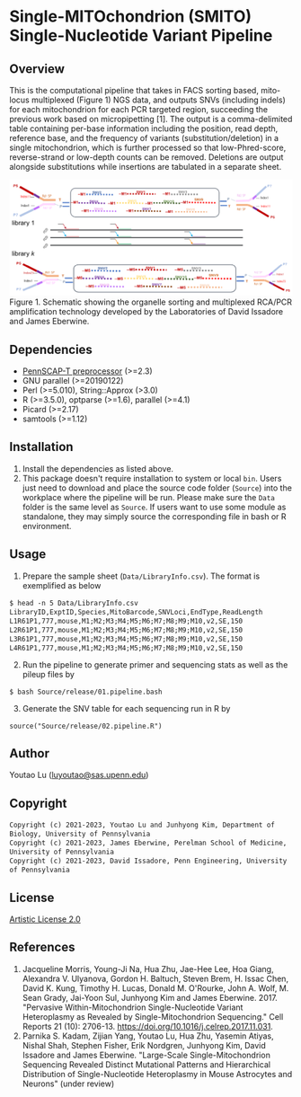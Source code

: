 # Single-MITOchondrion (SMITO) Single-Nucleotide Variant Pipeline

## Overview
This is the computational pipeline that takes in FACS sorting based, mito-locus multiplexed (Figure 1) NGS data, and outputs SNVs (including indels) for each mitochondrion for each PCR targeted region, succeeding the previous work based on micropipetting [1]. The output is a comma-delimited table containing per-base information including the position, read depth, reference base, and the frequency of variants (substitution/deletion) in a single mitochondrion, which is further processed so that low-Phred-score, reverse-strand or low-depth counts can be removed. Deletions are output alongside substitutions while insertions are tabulated in a separate sheet. 


![Figure 1](multiplex.png)
Figure 1. Schematic showing the organelle sorting and multiplexed RCA/PCR amplification technology developed by the Laboratories of David Issadore and James Eberwine. 

## Dependencies
* [PennSCAP-T preprocessor](https://github.com/kimpenn/ngs-smito) (>=2.3)
* GNU parallel (>=20190122)
* Perl (>=5.010), String::Approx (>3.0)
* R (>=3.5.0), optparse (>=1.6), parallel (>=4.1)
* Picard (>=2.17)
* samtools (>=1.12)

## Installation
1. Install the dependencies as listed above.
2. This package doesn't require installation to system or local `bin`. Users just need to download and place the source code folder (`Source`) into the workplace where the pipeline will be run. Please make sure the `Data` folder is the same level as `Source`. If users want to use some module as standalone, they may simply source the corresponding file in bash or R environment. 

## Usage
1. Prepare the sample sheet (`Data/LibraryInfo.csv`). The format is exemplified as below
```
$ head -n 5 Data/LibraryInfo.csv
LibraryID,ExptID,Species,MitoBarcode,SNVLoci,EndType,ReadLength
L1R61P1,777,mouse,M1;M2;M3;M4;M5;M6;M7;M8;M9;M10,v2,SE,150
L2R61P1,777,mouse,M1;M2;M3;M4;M5;M6;M7;M8;M9;M10,v2,SE,150
L3R61P1,777,mouse,M1;M2;M3;M4;M5;M6;M7;M8;M9;M10,v2,SE,150
L4R61P1,777,mouse,M1;M2;M3;M4;M5;M6;M7;M8;M9;M10,v2,SE,150
```

2. Run the pipeline to generate primer and sequencing stats as well as the pileup files by 
```
$ bash Source/release/01.pipeline.bash
``` 

3. Generate the SNV table for each sequencing run in R by
```
source("Source/release/02.pipeline.R")
```

## Author
Youtao Lu (<luyoutao@sas.upenn.edu>)

## Copyright
```
Copyright (c) 2021-2023, Youtao Lu and Junhyong Kim, Department of Biology, University of Pennsylvania
Copyright (c) 2021-2023, James Eberwine, Perelman School of Medicine, University of Pennsylvania
Copyright (c) 2021-2023, David Issadore, Penn Engineering, University of Pennsylvania
```

## License
[Artistic License 2.0](https://opensource.org/license/artistic-2-0/)

## References
1. Jacqueline Morris, Young-Ji Na, Hua Zhu, Jae-Hee Lee, Hoa Giang, Alexandra V. Ulyanova, Gordon H. Baltuch, Steven Brem, H. Issac Chen, David K. Kung, Timothy H. Lucas, Donald M. O'Rourke, John A. Wolf, M. Sean Grady, Jai-Yoon Sul, Junhyong Kim and James Eberwine. 2017. "Pervasive Within-Mitochondrion Single-Nucleotide Variant Heteroplasmy as Revealed by Single-Mitochondrion Sequencing." Cell Reports 21 (10): 2706-13. https://doi.org/10.1016/j.celrep.2017.11.031.
2. Parnika S. Kadam, Zijian Yang, Youtao Lu, Hua Zhu, Yasemin Atiyas, Nishal Shah, Stephen Fisher, Erik Nordgren, Junhyong Kim, David Issadore and James Eberwine. "Large-Scale Single-Mitochondrion Sequencing Revealed Distinct Mutational Patterns and Hierarchical Distribution of Single-Nucleotide Heteroplasmy in Mouse Astrocytes and Neurons" (under review)
